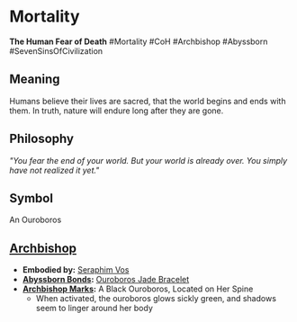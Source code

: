 # Mortality

**The Human Fear of Death**
\#Mortality #CoH #Archbishop #Abyssborn #SevenSinsOfCivilization

## Meaning

Humans believe their lives are sacred, that the world begins and ends with them. In truth, nature will endure long after they are gone.

## Philosophy

*"You fear the end of your world. But your world is already over. You simply have not realized it yet."*

## Symbol

An Ouroboros

## [Archbishop](factions/the-cult-of-hallenar/archbishops/archbishops.md)

* **Embodied by:** [Seraphim Vos](npcs/vallence-npcs/iron-veil-npcs/seraphim-vos/seraphim-vos.md)
* **[Abyssborn Bonds](factions/the-cult-of-hallenar/abyssborn-bonds/abyssborn-bonds.md):** [Ouroboros Jade Bracelet](factions/the-cult-of-hallenar/abyssborn-bonds/ouroboros-jade-bracelet.md)
* **[Archbishop Marks](factions/the-cult-of-hallenar/archbishop-marks/archbishop-marks.md):** A Black Ouroboros, Located on Her Spine
  * When activated, the ouroboros glows sickly green, and shadows seem to linger around her body
